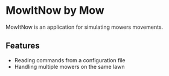 # MowItNow by Mow

MowItNow is an application for simulating mowers movements.

## Features

- Reading commands from a configuration file
- Handling multiple mowers on the same lawn
